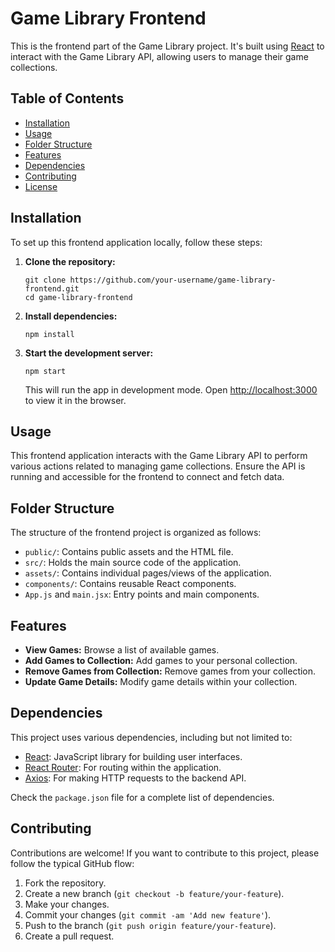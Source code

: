 # Game Library Frontend

This is the frontend part of the Game Library project. It's built using [React](https://reactjs.org/) to interact with the Game Library API, allowing users to manage their game collections.

## Table of Contents

- [Installation](#installation)
- [Usage](#usage)
- [Folder Structure](#folder-structure)
- [Features](#features)
- [Dependencies](#dependencies)
- [Contributing](#contributing)
- [License](#license)

## Installation

To set up this frontend application locally, follow these steps:

1. **Clone the repository:**

    ```
    git clone https://github.com/your-username/game-library-frontend.git
    cd game-library-frontend
    ```

2. **Install dependencies:**

    ```
    npm install
    ```

3. **Start the development server:**

    ```
    npm start
    ```

    This will run the app in development mode. Open [http://localhost:3000](http://localhost:3000) to view it in the browser.

## Usage

This frontend application interacts with the Game Library API to perform various actions related to managing game collections. Ensure the API is running and accessible for the frontend to connect and fetch data.

## Folder Structure

The structure of the frontend project is organized as follows:


- `public/`: Contains public assets and the HTML file.
- `src/`: Holds the main source code of the application.
- `assets/`: Contains individual pages/views of the application.
- `components/`: Contains reusable React components.
- `App.js` and `main.jsx`: Entry points and main components.

## Features

- **View Games:** Browse a list of available games.
- **Add Games to Collection:** Add games to your personal collection.
- **Remove Games from Collection:** Remove games from your collection.
- **Update Game Details:** Modify game details within your collection.

## Dependencies

This project uses various dependencies, including but not limited to:

- [React](https://reactjs.org/): JavaScript library for building user interfaces.
- [React Router](https://reactrouter.com/): For routing within the application.
- [Axios](https://axios-http.com/): For making HTTP requests to the backend API.

Check the `package.json` file for a complete list of dependencies.

## Contributing

Contributions are welcome! If you want to contribute to this project, please follow the typical GitHub flow:

1. Fork the repository.
2. Create a new branch (`git checkout -b feature/your-feature`).
3. Make your changes.
4. Commit your changes (`git commit -am 'Add new feature'`).
5. Push to the branch (`git push origin feature/your-feature`).
6. Create a pull request.


